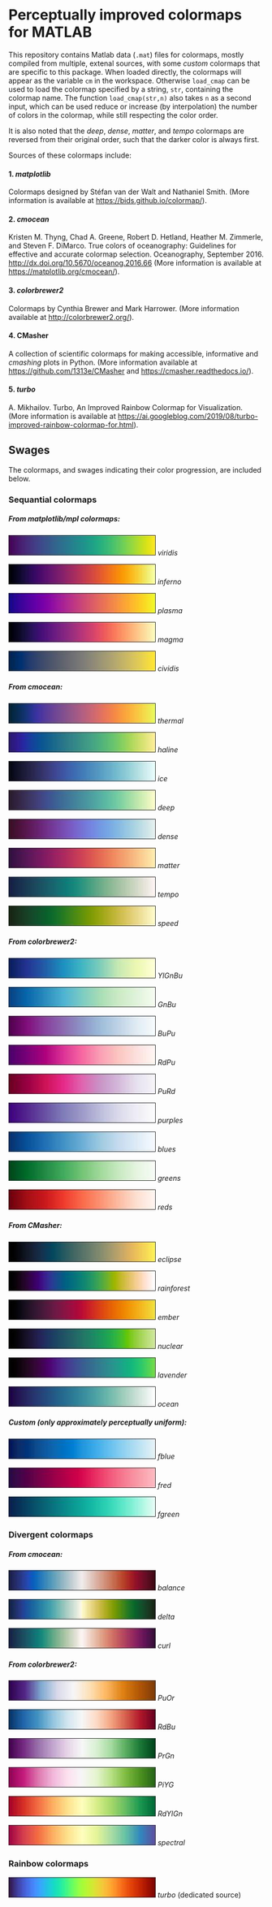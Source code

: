 # Perceptually improved colormaps for MATLAB

This repository contains Matlab data (`.mat`) files for colormaps, 
mostly compiled from multiple, extenal sources, 
with some *custom* colormaps that are specific to this package. 
When loaded directly, the colormaps will appear as the variable `cm` in the
workspace. Otherwise `load_cmap` can be used to load the colormap specified
by a string, `str`, containing the colormap name. The function `load_cmap(str,n)`
also takes `n` as a second input, which can be used reduce or increase (by interpolation)
the number of colors in the colormap, while still respecting the color order.

It is also noted that the *deep*, *dense*, *matter*, and *tempo* colormaps
are reversed from their original order, such that the darker color is
always first.

Sources of these colormaps include:

#### 1. *matplotlib*
Colormaps designed by Stéfan van der Walt and
Nathaniel Smith. (More information is available at https://bids.github.io/colormap/).

#### 2. *cmocean*
Kristen M. Thyng, Chad A. Greene, Robert D. Hetland, Heather M. Zimmerle,
and Steven F. DiMarco. True colors of oceanography: Guidelines for effective
and accurate colormap selection. Oceanography, September 2016.  
http://dx.doi.org/10.5670/oceanog.2016.66 (More information is available at
https://matplotlib.org/cmocean/).

#### 3. *colorbrewer2*
Colormaps by Cynthia Brewer and Mark Harrower. (More information
    available at http://colorbrewer2.org/).
    
#### 4. CMasher
A collection of scientific colormaps for making accessible, informative and *cmashing* plots in Python. (More information available at https://github.com/1313e/CMasher and https://cmasher.readthedocs.io/). 

#### 5. *turbo* 
A. Mikhailov. Turbo, An Improved Rainbow Colormap for Visualization.
    (More information is available at https://ai.googleblog.com/2019/08/turbo-improved-rainbow-colormap-for.html).

## Swages

The colormaps, and swages indicating their color progression, are included below.

### Sequantial colormaps

##### From matplotlib/mpl colormaps:

![viridis](docs/viridis.jpg) *viridis*

![inferno](docs/inferno.jpg) *inferno*

![plasma](docs/plasma.jpg) *plasma*

![magma](docs/magma.jpg) *magma*

![cividis](docs/cividis.jpg) *cividis*

##### From cmocean:

![thermal](docs/thermal.jpg) *thermal*

![haline](docs/haline.jpg) *haline*

![ice](docs/ice.jpg) *ice*

![deep](docs/deep.jpg) *deep*

![dense](docs/dense.jpg) *dense*

![matter](docs/matter.jpg) *matter*

![tempo](docs/tempo.jpg) *tempo*

![speed](docs/speed.jpg) *speed*

##### From colorbrewer2:

![YlGnBu](docs/YlGnBu.jpg) *YlGnBu*

![GnBu](docs/GnBu.jpg) *GnBu*

![BuPu](docs/BuPu.jpg) *BuPu*

![RdPu](docs/RdPu.jpg) *RdPu*

![PuRd](docs/PuRd.jpg) *PuRd*

![purples](docs/purples.jpg) *purples*

![blues](docs/blues.jpg) *blues*

![greens](docs/greens.jpg) *greens*

![reds](docs/reds.jpg) *reds*

##### From CMasher:

![eclipse](docs/eclipse.jpg) *eclipse*

![rainforest](docs/rainforest.jpg) *rainforest*

![ember](docs/ember.jpg) *ember*

![nuclear](docs/nuclear.jpg) *nuclear*

![lavender](docs/lavender.jpg) *lavender*

![ocean](docs/ocean.jpg) *ocean*

##### Custom (only approximately perceptually uniform):

![fblue](docs/fblue.jpg) *fblue*

![fred](docs/fred.jpg) *fred*

![fgreen](docs/fgreen.jpg) *fgreen*

### Divergent colormaps

##### From cmocean:

![balance](docs/balance.jpg) *balance*

![delta](docs/delta.jpg) *delta*

![curl](docs/curl.jpg) *curl*

##### From colorbrewer2:

![PuOr](docs/PuOr.jpg) *PuOr*

![RdBu](docs/RdBu.jpg) *RdBu*

![PrGn](docs/PrGn.jpg) *PrGn*

![PiYG](docs/PiYG.jpg) *PiYG*

![RdYlGn](docs/RdYlGn.jpg) *RdYlGn*

![spectral](docs/spectral.jpg) *spectral*

### Rainbow colormaps

![turbo](docs/turbo.jpg) *turbo* (dedicated source)
